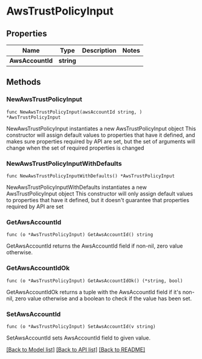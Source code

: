 # AwsTrustPolicyInput

## Properties

Name | Type | Description | Notes
------------ | ------------- | ------------- | -------------
**AwsAccountId** | **string** |  | 

## Methods

### NewAwsTrustPolicyInput

`func NewAwsTrustPolicyInput(awsAccountId string, ) *AwsTrustPolicyInput`

NewAwsTrustPolicyInput instantiates a new AwsTrustPolicyInput object
This constructor will assign default values to properties that have it defined,
and makes sure properties required by API are set, but the set of arguments
will change when the set of required properties is changed

### NewAwsTrustPolicyInputWithDefaults

`func NewAwsTrustPolicyInputWithDefaults() *AwsTrustPolicyInput`

NewAwsTrustPolicyInputWithDefaults instantiates a new AwsTrustPolicyInput object
This constructor will only assign default values to properties that have it defined,
but it doesn't guarantee that properties required by API are set

### GetAwsAccountId

`func (o *AwsTrustPolicyInput) GetAwsAccountId() string`

GetAwsAccountId returns the AwsAccountId field if non-nil, zero value otherwise.

### GetAwsAccountIdOk

`func (o *AwsTrustPolicyInput) GetAwsAccountIdOk() (*string, bool)`

GetAwsAccountIdOk returns a tuple with the AwsAccountId field if it's non-nil, zero value otherwise
and a boolean to check if the value has been set.

### SetAwsAccountId

`func (o *AwsTrustPolicyInput) SetAwsAccountId(v string)`

SetAwsAccountId sets AwsAccountId field to given value.



[[Back to Model list]](../README.md#documentation-for-models) [[Back to API list]](../README.md#documentation-for-api-endpoints) [[Back to README]](../README.md)


